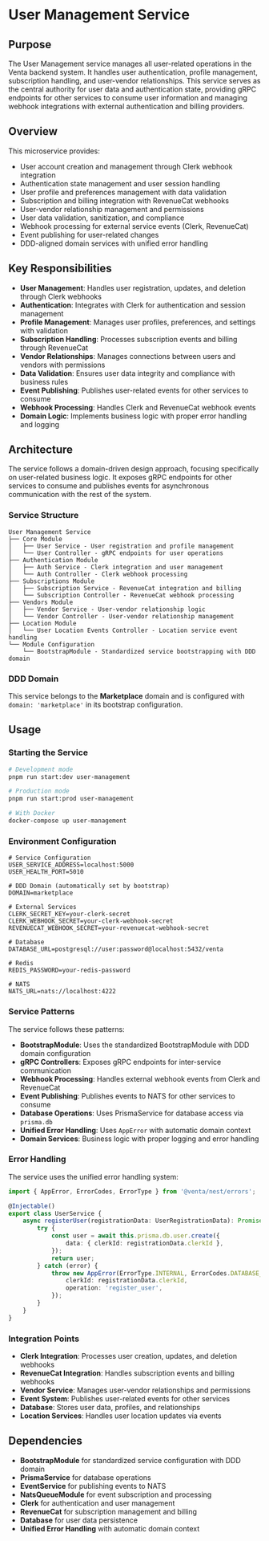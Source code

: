 # User Management Service

## Purpose

The User Management service manages all user-related operations in the Venta backend system. It handles user authentication, profile management, subscription handling, and user-vendor relationships. This service serves as the central authority for user data and authentication state, providing gRPC endpoints for other services to consume user information and managing webhook integrations with external authentication and billing providers.

## Overview

This microservice provides:

- User account creation and management through Clerk webhook integration
- Authentication state management and user session handling
- User profile and preferences management with data validation
- Subscription and billing integration with RevenueCat webhooks
- User-vendor relationship management and permissions
- User data validation, sanitization, and compliance
- Webhook processing for external service events (Clerk, RevenueCat)
- Event publishing for user-related changes
- DDD-aligned domain services with unified error handling

## Key Responsibilities

- **User Management**: Handles user registration, updates, and deletion through Clerk webhooks
- **Authentication**: Integrates with Clerk for authentication and session management
- **Profile Management**: Manages user profiles, preferences, and settings with validation
- **Subscription Handling**: Processes subscription events and billing through RevenueCat
- **Vendor Relationships**: Manages connections between users and vendors with permissions
- **Data Validation**: Ensures user data integrity and compliance with business rules
- **Event Publishing**: Publishes user-related events for other services to consume
- **Webhook Processing**: Handles Clerk and RevenueCat webhook events
- **Domain Logic**: Implements business logic with proper error handling and logging

## Architecture

The service follows a domain-driven design approach, focusing specifically on user-related business logic. It exposes gRPC endpoints for other services to consume and publishes events for asynchronous communication with the rest of the system.

### Service Structure

```
User Management Service
├── Core Module
│   ├── User Service - User registration and profile management
│   └── User Controller - gRPC endpoints for user operations
├── Authentication Module
│   ├── Auth Service - Clerk integration and user management
│   └── Auth Controller - Clerk webhook processing
├── Subscriptions Module
│   ├── Subscription Service - RevenueCat integration and billing
│   └── Subscription Controller - RevenueCat webhook processing
├── Vendors Module
│   ├── Vendor Service - User-vendor relationship logic
│   └── Vendor Controller - User-vendor relationship management
├── Location Module
│   └── User Location Events Controller - Location service event handling
└── Module Configuration
    └── BootstrapModule - Standardized service bootstrapping with DDD domain
```

### DDD Domain

This service belongs to the **Marketplace** domain and is configured with `domain: 'marketplace'` in its bootstrap configuration.

## Usage

### Starting the Service

```bash
# Development mode
pnpm run start:dev user-management

# Production mode
pnpm run start:prod user-management

# With Docker
docker-compose up user-management
```

### Environment Configuration

```env
# Service Configuration
USER_SERVICE_ADDRESS=localhost:5000
USER_HEALTH_PORT=5010

# DDD Domain (automatically set by bootstrap)
DOMAIN=marketplace

# External Services
CLERK_SECRET_KEY=your-clerk-secret
CLERK_WEBHOOK_SECRET=your-clerk-webhook-secret
REVENUECAT_WEBHOOK_SECRET=your-revenuecat-webhook-secret

# Database
DATABASE_URL=postgresql://user:password@localhost:5432/venta

# Redis
REDIS_PASSWORD=your-redis-password

# NATS
NATS_URL=nats://localhost:4222
```

### Service Patterns

The service follows these patterns:

- **BootstrapModule**: Uses the standardized BootstrapModule with DDD domain configuration
- **gRPC Controllers**: Exposes gRPC endpoints for inter-service communication
- **Webhook Processing**: Handles external webhook events from Clerk and RevenueCat
- **Event Publishing**: Publishes events to NATS for other services to consume
- **Database Operations**: Uses PrismaService for database access via `prisma.db`
- **Unified Error Handling**: Uses `AppError` with automatic domain context
- **Domain Services**: Business logic with proper logging and error handling

### Error Handling

The service uses the unified error handling system:

```typescript
import { AppError, ErrorCodes, ErrorType } from '@venta/nest/errors';

@Injectable()
export class UserService {
	async registerUser(registrationData: UserRegistrationData): Promise<UserProfile> {
		try {
			const user = await this.prisma.db.user.create({
				data: { clerkId: registrationData.clerkId },
			});
			return user;
		} catch (error) {
			throw new AppError(ErrorType.INTERNAL, ErrorCodes.DATABASE_ERROR, 'Failed to register user', {
				clerkId: registrationData.clerkId,
				operation: 'register_user',
			});
		}
	}
}
```

### Integration Points

- **Clerk Integration**: Processes user creation, updates, and deletion webhooks
- **RevenueCat Integration**: Handles subscription events and billing webhooks
- **Vendor Service**: Manages user-vendor relationships and permissions
- **Event System**: Publishes user-related events for other services
- **Database**: Stores user data, profiles, and relationships
- **Location Services**: Handles user location updates via events

## Dependencies

- **BootstrapModule** for standardized service configuration with DDD domain
- **PrismaService** for database operations
- **EventService** for publishing events to NATS
- **NatsQueueModule** for event subscription and processing
- **Clerk** for authentication and user management
- **RevenueCat** for subscription management and billing
- **Database** for user data persistence
- **Unified Error Handling** with automatic domain context
